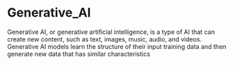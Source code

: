 # Generative_AI

Generative AI, or generative artificial intelligence, is a type of AI that can create new content, such as text, images, music, audio, and videos. Generative AI models learn the structure of their input training data and then generate new data that has similar characteristics
